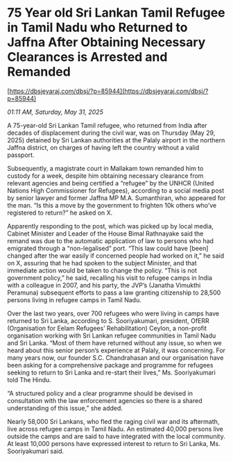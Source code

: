 # 75 Year old Sri Lankan Tamil Refugee  in Tamil Nadu who Returned to  Jaffna After Obtaining Necessary Clearances  is Arrested and Remanded

[https://dbsjeyaraj.com/dbsj/?p=85944](https://dbsjeyaraj.com/dbsj/?p=85944)

*01:11 AM, Saturday, May 31, 2025*

A 75-year-old Sri Lankan Tamil refugee, who returned from India after decades of displacement during the civil war, was on Thursday (May 29, 2025) detained by Sri Lankan authorities at the Palaly airport in the northern Jaffna district, on charges of having left the country without a valid passport.

Subsequently, a magistrate court in Mallakam town remanded him to custody for a week, despite him obtaining necessary clearance from relevant agencies and being certified a “refugee” by the UNHCR (United Nations High Commissioner for Refugees), according to a social media post by senior lawyer and former Jaffna MP M.A. Sumanthiran, who appeared for the man. “Is this a move by the government to frighten 10k others who’ve registered to return?” he asked on X.

Apparently responding to the post, which was picked up by local media, Cabinet Minister and Leader of the House Bimal Rathnayake said the remand was due to the automatic application of law to persons who had emigrated through a “non-legalised” port. “This law could have [been] changed after the war easily if concerned people had worked on it,” he said on X, assuring that he had spoken to the subject Minister, and that immediate action would be taken to change the policy. “This is not government policy,” he said, recalling his visit to refugee camps in India with a colleague in 2007, and his party, the JVP’s (Janatha Vimukthi Peramuna) subsequent efforts to pass a law granting citizenship to 28,500 persons living in refugee camps in Tamil Nadu.

Over the last two years, over 700 refugees who were living in camps have returned to Sri Lanka, according to S. Sooriyakumari, president, OfERR (Organisation for Eelam Refugees’ Rehabilitation) Ceylon, a non-profit organisation working with Sri Lankan refugee communities in Tamil Nadu and Sri Lanka. “Most of them have returned without any issue, so when we heard about this senior person’s experience at Palaly, it was concerning. For many years now, our founder S.C. Chandrahasan and our organisation have been asking for a comprehensive package and programme for refugees seeking to return to Sri Lanka and re-start their lives,” Ms. Sooriyakumari told The Hindu.

“A structured policy and a clear programme should be devised in consultation with the law enforcement agencies so there is a shared understanding of this issue,” she added.

Nearly 58,000 Sri Lankans, who fled the raging civil war and its aftermath, live across refugee camps in Tamil Nadu. An estimated 40,000 persons live outside the camps and are said to have integrated with the local community. At least 10,000 persons have expressed interest to return to Sri Lanka, Ms. Sooriyakumari said.

